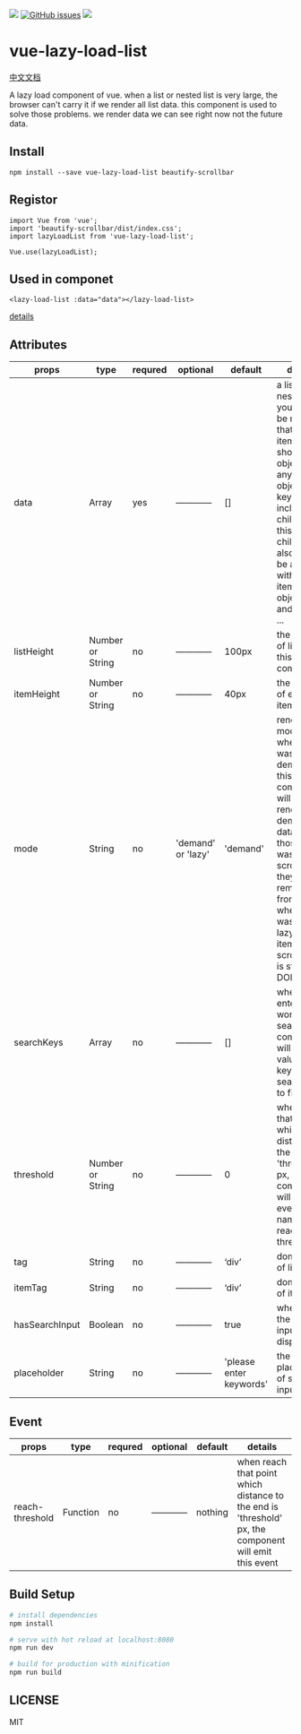 
![](https://img.shields.io/travis/JesseZhao1990/vue-lazy-load-list.svg)  [![GitHub issues](https://img.shields.io/github/issues/JesseZhao1990/vue-lazy-load-list.svg)](https://github.com/JesseZhao1990/vue-lazy-load-list/issues)    ![](https://img.shields.io/badge/node-%3E%3D%206.0.0-brightgreen.svg)


# vue-lazy-load-list
[中文文档](https://github.com/JesseZhao1990/vue-lazy-load-list/blob/master/README.CN.md)
>
A lazy load component of vue. when a list or nested list is very large, the browser can't carry it if we render all list data. this component is used to solve those problems. we render data we can see right now not the future data.

## Install

```
npm install --save vue-lazy-load-list beautify-scrollbar

```
## Registor


```
import Vue from 'vue';
import 'beautify-scrollbar/dist/index.css';
import lazyLoadList from 'vue-lazy-load-list';

Vue.use(lazyLoadList);
```

## Used in componet

```
<lazy-load-list :data="data"></lazy-load-list>
```

[details](https://jessezhao1990.github.io/vue-lazy-load-list/)


## Attributes

| props      |      type    | requred |   optional  |  default  | details |
|-----------|-----------|--------|----------|---------|--------|
| data      |     Array   |    yes  |  ————    |     []    |  a list or a nested list. you should be noticed that the item of list shold be an object. if any object's keys include children, this children also should be a list with it's items is object too. and so on ...  |
| listHeight    |   Number or String   |   no | ———— | 100px | the height of list in this component |
| itemHeight | Number or String |  no | ———— | 40px | the height of each item  |
| mode    |  String | no  |  'demand' or 'lazy' | 'demand' | render mode. when it was set to demand, this componet will only render that demanded data. when those items was scrolled up, they will be removed from DOM. when it was set to lazy, those items was scrolled up is still in DOM. |
| searchKeys  |  Array | no | ———— | [] | when we enter some words we search, componets will use the value of keys in searchKeys to filter |
| threshold  | Number or String | no | ———— | 0 | when reach that point which distance to the end is 'threshold' px, the component will emit a event named reach-threshold |
| tag | String | no | ————| ‘div’ | dom name of list wrap |
| itemTag | String | no | ———— | ‘div’ | dom name of item |
| hasSearchInput | Boolean | no | ———— | true | whether the search input display |
| placeholder  |  String | no | ————  | 'please enter keywords' |  the placeholder of search input  |

## Event
| props      |      type    | requred |   optional  |  default  | details |
|-----------|-----------|--------|----------|---------|--------|
| reach-threshold | Function | no | ———— | nothing | when reach that point which distance to the end is 'threshold' px, the component will emit this event |


## Build Setup

``` bash
# install dependencies
npm install

# serve with hot reload at localhost:8080
npm run dev

# build for production with minification
npm run build
```

## LICENSE
MIT
